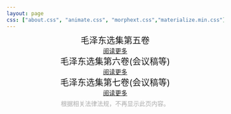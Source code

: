 ```yaml
---
layout: page
css: ["about.css", "animate.css", "morphext.css","materialize.min.css"]
---
```


<div class="col s12">
    <div class="card hoverable">
        <div class="card-content" style="font-size:20px;text-align:center;margin:-5px">毛泽东选集第五卷</div>
        <div class="card-action" style="text-align:center;margin:5px">
            <a href=""> 阅读更多 </a>
        </div>
      </div>
</div>


<div class="col s12">
    <div class="card hoverable">
        <div class="card-content" style="font-size:20px;text-align:center;margin:-5px">毛泽东选集第六卷(会议稿等)</div>
        <div class="card-action" style="text-align:center;margin:5px">
            <a href=""> 阅读更多 </a>
        </div>
      </div>
</div>


<div class="col s12">
    <div class="card hoverable">
        <div class="card-content" style="font-size:20px;text-align:center;margin:-5px">毛泽东选集第七卷(会议稿等)</div>
        <div class="card-action" style="text-align:center;margin:5px">
            <a href=""> 阅读更多 </a>
        </div>
      </div>
</div>

<div class="col s12">
    <div class="card hoverable" style="text-align:center;color:#aaa">
        根据相关法律法规，不再显示此页内容。
      </div>
</div>